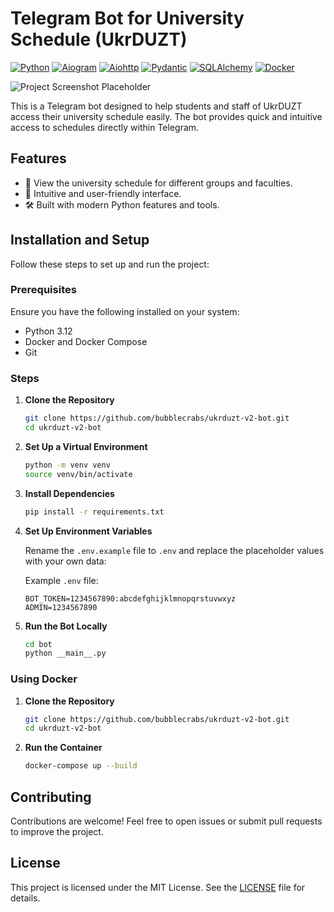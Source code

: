 # Telegram Bot for University Schedule (UkrDUZT)
[![Python](https://img.shields.io/badge/Python-3.12-green)](https://www.python.org/)
[![Aiogram](https://img.shields.io/badge/Aiogram-3.17.0-blue)](https://docs.aiogram.dev/)
[![Aiohttp](https://img.shields.io/badge/Aiohttp-3.11+-blue)](https://docs.aiohttp.org/)
[![Pydantic](https://img.shields.io/badge/Pydantic-2.10+-red)](https://docs.pydantic.dev/)
[![SQLAlchemy](https://img.shields.io/badge/SQLAlchemy-2.0+-red)](https://www.sqlalchemy.org/)
[![Docker](https://img.shields.io/badge/Docker-Latest-blue)](https://www.docker.com/)

![Project Screenshot Placeholder](https://i.imgur.com/fNqeFgt.png)

This is a Telegram bot designed to help students and staff of UkrDUZT access their university schedule easily. The bot provides quick and intuitive access to schedules directly within Telegram.


## Features

- 📅 View the university schedule for different groups and faculties.
- 📲 Intuitive and user-friendly interface.
- 🛠 Built with modern Python features and tools.

## Installation and Setup

Follow these steps to set up and run the project:

### Prerequisites

Ensure you have the following installed on your system:

- Python 3.12
- Docker and Docker Compose
- Git

### Steps

1. **Clone the Repository**

   ```bash
   git clone https://github.com/bubblecrabs/ukrduzt-v2-bot.git
   cd ukrduzt-v2-bot
   ```

2. **Set Up a Virtual Environment**

   ```bash
   python -m venv venv
   source venv/bin/activate
   ```

3. **Install Dependencies**

   ```bash
   pip install -r requirements.txt
   ```

4. **Set Up Environment Variables**

   Rename the `.env.example` file to `.env` and replace the placeholder values with your own data:

   Example `.env` file:
   ```env
   BOT_TOKEN=1234567890:abcdefghijklmnopqrstuvwxyz
   ADMIN=1234567890
   ```

5. **Run the Bot Locally**

   ```bash
   cd bot
   python __main__.py
   ```

### Using Docker

1. **Clone the Repository**

   ```bash
   git clone https://github.com/bubblecrabs/ukrduzt-v2-bot.git
   cd ukrduzt-v2-bot
   ```

2. **Run the Container**

   ```bash
   docker-compose up --build
   ```

## Contributing

Contributions are welcome! Feel free to open issues or submit pull requests to improve the project.

## License

This project is licensed under the MIT License. See the [LICENSE](LICENSE) file for details.
